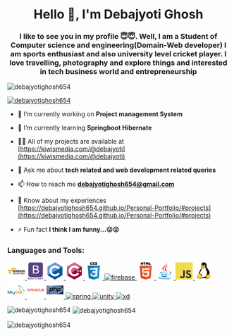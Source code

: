  <h1 align="center">Hello 👋, I'm Debajyoti Ghosh</h1>
<h3 align="center">I like to see you in my profile 😇😇. Well, I am a Student of Computer science and engineering(Domain-Web developer) I am sports enthusiast and also university level cricket player. I love travelling, photography and explore things and interested in tech business world and entrepreneurship</h3>

<p align="left"> <img src="https://komarev.com/ghpvc/?username=debajyotighosh654&label=Profile%20views&color=0e75b6&style=flat" alt="debajyotighosh654" /> </p>

<p align="left"> <a href="https://github.com/ryo-ma/github-profile-trophy"><img src="https://github-profile-trophy.vercel.app/?username=debajyotighosh654" alt="debajyotighosh654" /></a> </p>

- 🔭 I’m currently working on **Project management System**

- 🌱 I’m currently learning **Springboot Hibernate**

- 👨‍💻 All of my projects are available at [https://kiwismedia.com/@debajyoti](https://kiwismedia.com/@debajyoti)

- 💬 Ask me about **tech related and web development related queries**

- 📫 How to reach me **debajyotighosh654@gmail.com**

- 📄 Know about my experiences [https://debajyotighosh654.github.io/Personal-Portfolio/#projects](https://debajyotighosh654.github.io/Personal-Portfolio/#projects)

- ⚡ Fun fact **I think I am funny...😛😛**


<h3 align="left">Languages and Tools:</h3>
<p align="left"> <a href="https://aws.amazon.com" target="_blank"> <img src="https://raw.githubusercontent.com/devicons/devicon/master/icons/amazonwebservices/amazonwebservices-original-wordmark.svg" alt="aws" width="40" height="40"/> </a> <a href="https://getbootstrap.com" target="_blank"> <img src="https://raw.githubusercontent.com/devicons/devicon/master/icons/bootstrap/bootstrap-plain-wordmark.svg" alt="bootstrap" width="40" height="40"/> </a> <a href="https://www.cprogramming.com/" target="_blank"> <img src="https://raw.githubusercontent.com/devicons/devicon/master/icons/c/c-original.svg" alt="c" width="40" height="40"/> </a> <a href="https://www.w3schools.com/cpp/" target="_blank"> <img src="https://raw.githubusercontent.com/devicons/devicon/master/icons/cplusplus/cplusplus-original.svg" alt="cplusplus" width="40" height="40"/> </a> <a href="https://www.w3schools.com/css/" target="_blank"> <img src="https://raw.githubusercontent.com/devicons/devicon/master/icons/css3/css3-original-wordmark.svg" alt="css3" width="40" height="40"/> </a> <a href="https://firebase.google.com/" target="_blank"> <img src="https://www.vectorlogo.zone/logos/firebase/firebase-icon.svg" alt="firebase" width="40" height="40"/> </a> <a href="https://www.w3.org/html/" target="_blank"> <img src="https://raw.githubusercontent.com/devicons/devicon/master/icons/html5/html5-original-wordmark.svg" alt="html5" width="40" height="40"/> </a> <a href="https://www.java.com" target="_blank"> <img src="https://raw.githubusercontent.com/devicons/devicon/master/icons/java/java-original.svg" alt="java" width="40" height="40"/> </a> <a href="https://developer.mozilla.org/en-US/docs/Web/JavaScript" target="_blank"> <img src="https://raw.githubusercontent.com/devicons/devicon/master/icons/javascript/javascript-original.svg" alt="javascript" width="40" height="40"/> </a> <a href="https://www.linux.org/" target="_blank"> <img src="https://raw.githubusercontent.com/devicons/devicon/master/icons/linux/linux-original.svg" alt="linux" width="40" height="40"/> </a> <a href="https://www.mysql.com/" target="_blank"> <img src="https://raw.githubusercontent.com/devicons/devicon/master/icons/mysql/mysql-original-wordmark.svg" alt="mysql" width="40" height="40"/> </a> <a href="https://www.oracle.com/" target="_blank"> <img src="https://raw.githubusercontent.com/devicons/devicon/master/icons/oracle/oracle-original.svg" alt="oracle" width="40" height="40"/> </a> <a href="https://www.php.net" target="_blank"> <img src="https://raw.githubusercontent.com/devicons/devicon/master/icons/php/php-original.svg" alt="php" width="40" height="40"/> </a> <a href="https://spring.io/" target="_blank"> <img src="https://www.vectorlogo.zone/logos/springio/springio-icon.svg" alt="spring" width="40" height="40"/> </a> <a href="https://unity.com/" target="_blank"> <img src="https://www.vectorlogo.zone/logos/unity3d/unity3d-icon.svg" alt="unity" width="40" height="40"/> </a> <a href="https://www.adobe.com/products/xd.html" target="_blank"> <img src="https://cdn.worldvectorlogo.com/logos/adobe-xd.svg" alt="xd" width="40" height="40"/> </a> </p>

<p><img align="left" src="https://github-readme-stats.vercel.app/api/top-langs?username=debajyotighosh654&show_icons=true&locale=en&layout=compact" alt="debajyotighosh654" /></p>

<p>&nbsp;<img align="center" src="https://github-readme-stats.vercel.app/api?username=debajyotighosh654&show_icons=true&locale=en" alt="debajyotighosh654" /></p>

<p><img align="center" src="https://github-readme-streak-stats.herokuapp.com/?user=debajyotighosh654&" alt="debajyotighosh654" /></p>

